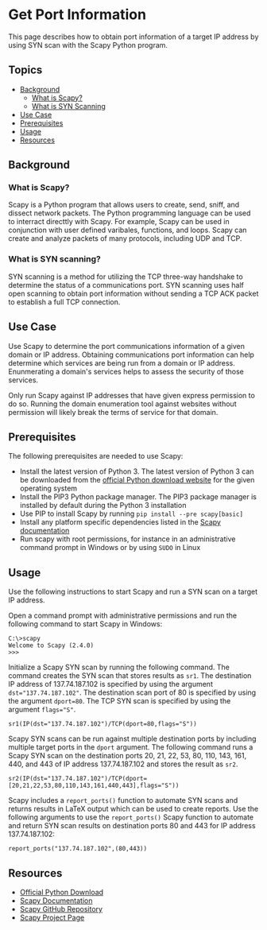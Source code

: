 # Get Port Information

This page describes how to obtain port information of a target IP address by using SYN scan with the Scapy Python program.

## Topics

- [Background](#background)
  - [What is Scapy?](#what-is-scapy)
  - [What is SYN Scanning](#what-is-syn-scanning)
- [Use Case](#use-case)
- [Prerequisites](#prerequisites)
- [Usage](#usage)
- [Resources](#resources)

## Background

### What is Scapy?

Scapy is a Python program that allows users to create, send, sniff, and dissect network packets. The Python programming language can be used to interract directtly with Scapy. For example, Scapy can be used in conjunction with user defined varibales, functions, and loops. Scapy can create and analyze packets of many protocols, including UDP and TCP.

### What is SYN scanning?

SYN scanning is a method for utilizing the TCP three-way handshake to determine the status of a communications port. SYN scanning uses half open scanning to obtain port information without sending a TCP ACK packet to establish a full TCP connection.

## Use Case

Use Scapy to determine the port communications information of a given domain or IP address. Obtaining communications port information can help determine which services are being run from a domain or IP address. Enunmerating a domain's services helps to assess the security of those services.

Only run Scapy against IP addresses that have given express permission to do so. Running the domain enumeration tool against websites without permission will likely break the terms of service for that domain.

## Prerequisites

The following prerequisites are needed to use Scapy:
- Install the latest version of Python 3. The latest version of Python 3 can be downloaded from the [official Python download website](https://www.python.org/downloads/) for the given operating system
- Install the PIP3 Python package manager. The PIP3 package manager is installed by default during the Python 3 installation
- Use PIP to install Scapy by running `pip install --pre scapy[basic]`
- Install any platform specific dependencies listed in the [Scapy documentation](https://scapy.readthedocs.io/en/latest/installation.html#platform-specific-instructions)
- Run scapy with root permissions, for instance in an administrative command prompt in Windows or by using `SUDO` in Linux

## Usage

Use the following instructions to start Scapy and run a SYN scan on a target IP address.

Open a command prompt with administrative permissions and run the following command to start Scapy in Windows:

```
C:\>scapy
Welcome to Scapy (2.4.0)
>>>
```

Initialize a Scapy SYN scan by running the following command. The command creates the SYN scan that stores results as `sr1`. The destination IP address of 137.74.187.102 is specified by using the argument `dst="137.74.187.102"`. The destination scan port of 80 is specified by using the argument `dport=80`. The TCP SYN scan is specified by using the argument `flags="S"`.

```
sr1(IP(dst="137.74.187.102")/TCP(dport=80,flags="S"))
```

Scapy SYN scans can be run against multiple destination ports by including multiple target ports in the `dport` argument. The following command runs a Scapy SYN scan on the destination ports 20, 21, 22, 53, 80, 110, 143, 161, 440, and 443 of IP address 137.74.187.102 and stores the result as `sr2`.

```
sr2(IP(dst="137.74.187.102")/TCP(dport=[20,21,22,53,80,110,143,161,440,443],flags="S"))
```

Scapy includes a `report_ports()` function to automate SYN scans and returns results in LaTeX output which can be used to create reports. Use the following arguments to use the `report_ports()` Scapy function to automate and return SYN scan results on destination ports 80 and 443 for IP address 137.74.187.102:

```
report_ports("137.74.187.102",(80,443))
```

## Resources
- [Official Python Download](https://www.python.org/downloads/)
- [Scapy Documentation](https://scapy.readthedocs.io/en/latest/)
- [Scapy GitHub Repository](https://github.com/secdev/scapy)
- [Scapy Project Page](https://github.com/secdev/scapy)